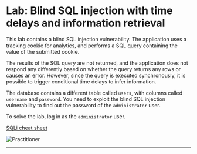 # Lab: Blind SQL injection with time delays and information retrieval

This lab contains a blind SQL injection vulnerability. The application uses a tracking cookie for analytics, and performs a SQL query containing the value of the submitted cookie.

The results of the SQL query are not returned, and the application does not respond any differently based on whether the query returns any rows or causes an error. However, since the query is executed synchronously, it is possible to trigger conditional time delays to infer information.

The database contains a different table called `users`, with columns called `username` and `password`. You need to exploit the blind SQL injection vulnerability to find out the password of the `administrator` user.

To solve the lab, log in as the `administrator` user. 

[SQLi cheat sheet](https://portswigger.net/web-security/sql-injection/cheat-sheet)

![Practitioner](https://img.shields.io/badge/level-Apprentice-blue)

---
